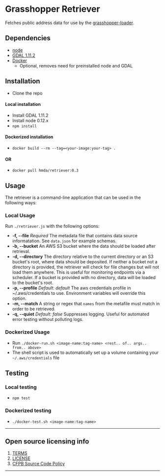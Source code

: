 # Grasshopper Retriever

Fetches public address data for use by the [grasshopper-loader](https://github.com/cfpb/grasshopper-loader).

## Dependencies
 - [node](https://nodejs.org/) 
 - [GDAL 1.11.2](http://www.gdal.org/)
 - [Docker](https://www.docker.com/)
   - Optional, removes need for preinstalled node and GDAL

## Installation
 - Clone the repo

#### Local installation
 - Install GDAL 1.11.2
 - Install node 0.12.x
 - `npm install`

#### Dockerized installation 
 - `docker build --rm --tag=<your-image:your-tag> .`
#### OR
 - `docker pull hmda/retriever:0.3`

## Usage
The retriever is a command-line application that can be used in the following ways:
### Local Usage
Run `./retriever.js` with the following options:
 - **-f, --file** *Required* The metadata file that contains data source informatation. See `data.json` for example schemas.
 - **-b, --bucket** An AWS S3 bucket where the data should be loaded after retrieval. 
 - **-d, --directory** The directory relative to the current directory or an S3 bucket's root, where data should be deposited. If neither a bucket not a directory is provided, the retriever will check for file changes but will not load them anywhere. This is useful for monitoring endpoints via a scheduler. If a bucket is provided with no directory, data will be loaded to the bucket's root.
 - **-p, --profile** *Default: default* The aws credentials profile in ~/.aws/credentials to use. Environment variables will override this option.
 - **-m, --match** A string or regex that `names` from the metafile must match in order to be retrieved.
 - **-q, --quiet** *Default: false* Suppresses logging. Useful for automated error testing without polluting logs.
### Dockerized Usage
- Run `./docker-run.sh <image-name:tag-name> <rest.. of.. args.. from.. above>`
- The shell script is used to automatically set up a volume containing your `~/.aws/credentials` file

## Testing
### Local testing
 - `npm test`
### Dockerized testing
 - `./docker-test.sh <image-name:tag-name>`

----

## Open source licensing info
1. [TERMS](TERMS.md)
2. [LICENSE](LICENSE)
3. [CFPB Source Code Policy](https://github.com/cfpb/source-code-policy/)

----
